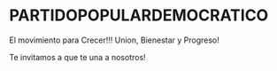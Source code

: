 # PARTIDOPOPULARDEMOCRATICO
El movimiento para Crecer!!! Union, Bienestar y Progreso! 


Te invitamos a que te una a nosotros!
